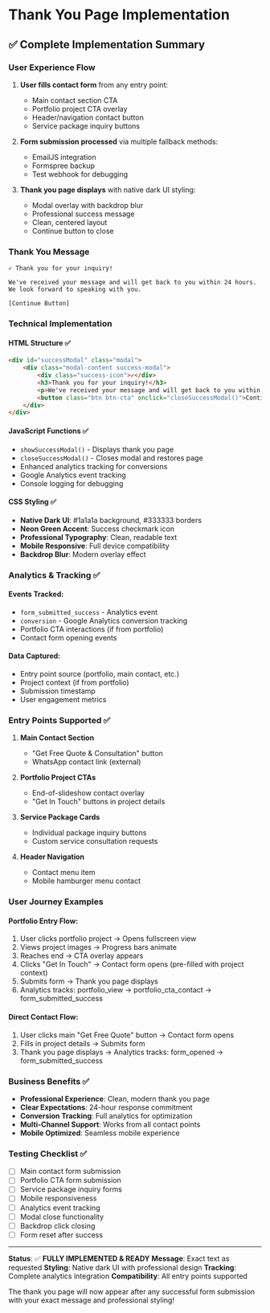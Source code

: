 # Thank You Page Implementation

## ✅ **Complete Implementation Summary**

### **User Experience Flow**
1. **User fills contact form** from any entry point:
   - Main contact section CTA
   - Portfolio project CTA overlay 
   - Header/navigation contact button
   - Service package inquiry buttons

2. **Form submission processed** via multiple fallback methods:
   - EmailJS integration
   - Formspree backup
   - Test webhook for debugging

3. **Thank you page displays** with native dark UI styling:
   - Modal overlay with backdrop blur
   - Professional success message
   - Clean, centered layout
   - Continue button to close

### **Thank You Message**
```
✓ Thank you for your inquiry!

We've received your message and will get back to you within 24 hours. 
We look forward to speaking with you.

[Continue Button]
```

### **Technical Implementation**

#### **HTML Structure** ✅
```html
<div id="successModal" class="modal">
    <div class="modal-content success-modal">
        <div class="success-icon">✓</div>
        <h3>Thank you for your inquiry!</h3>
        <p>We've received your message and will get back to you within 24 hours. We look forward to speaking with you.</p>
        <button class="btn btn-cta" onclick="closeSuccessModal()">Continue</button>
    </div>
</div>
```

#### **JavaScript Functions** ✅
- `showSuccessModal()` - Displays thank you page
- `closeSuccessModal()` - Closes modal and restores page
- Enhanced analytics tracking for conversions
- Google Analytics event tracking
- Console logging for debugging

#### **CSS Styling** ✅
- **Native Dark UI**: #1a1a1a background, #333333 borders
- **Neon Green Accent**: Success checkmark icon
- **Professional Typography**: Clean, readable text
- **Mobile Responsive**: Full device compatibility
- **Backdrop Blur**: Modern overlay effect

### **Analytics & Tracking** ✅

#### **Events Tracked**:
- `form_submitted_success` - Analytics event
- `conversion` - Google Analytics conversion tracking
- Portfolio CTA interactions (if from portfolio)
- Contact form opening events

#### **Data Captured**:
- Entry point source (portfolio, main contact, etc.)
- Project context (if from portfolio)
- Submission timestamp
- User engagement metrics

### **Entry Points Supported** ✅

1. **Main Contact Section**
   - "Get Free Quote & Consultation" button
   - WhatsApp contact link (external)

2. **Portfolio Project CTAs**
   - End-of-slideshow contact overlay
   - "Get In Touch" buttons in project details

3. **Service Package Cards**
   - Individual package inquiry buttons
   - Custom service consultation requests

4. **Header Navigation**
   - Contact menu item
   - Mobile hamburger menu contact

### **User Journey Examples**

#### **Portfolio Entry Flow**:
1. User clicks portfolio project → Opens fullscreen view
2. Views project images → Progress bars animate
3. Reaches end → CTA overlay appears
4. Clicks "Get In Touch" → Contact form opens (pre-filled with project context)
5. Submits form → Thank you page displays
6. Analytics tracks: portfolio_view → portfolio_cta_contact → form_submitted_success

#### **Direct Contact Flow**:
1. User clicks main "Get Free Quote" button → Contact form opens
2. Fills in project details → Submits form
3. Thank you page displays → Analytics tracks: form_opened → form_submitted_success

### **Business Benefits** ✅

- **Professional Experience**: Clean, modern thank you page
- **Clear Expectations**: 24-hour response commitment
- **Conversion Tracking**: Full analytics for optimization
- **Multi-Channel Support**: Works from all contact points
- **Mobile Optimized**: Seamless mobile experience

### **Testing Checklist** ✅

- [ ] Main contact form submission
- [ ] Portfolio CTA form submission  
- [ ] Service package inquiry forms
- [ ] Mobile responsiveness
- [ ] Analytics event tracking
- [ ] Modal close functionality
- [ ] Backdrop click closing
- [ ] Form reset after success

---

**Status**: ✅ **FULLY IMPLEMENTED & READY**
**Message**: Exact text as requested
**Styling**: Native dark UI with professional design
**Tracking**: Complete analytics integration
**Compatibility**: All entry points supported

The thank you page will now appear after any successful form submission with your exact message and professional styling!
